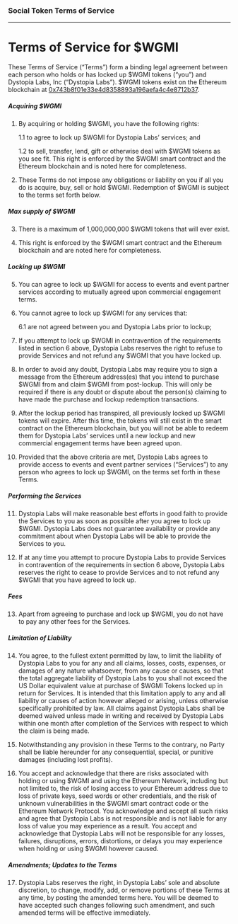 ### Social Token Terms of Service

---

# Terms of Service for $WGMI

These Terms of Service (“Terms”) form a binding legal agreement between each person who holds or has locked up $WGMI tokens (“you”) and Dystopia Labs, Inc (“Dystopia Labs”). $WGMI tokens exist on the Ethereum blockchain at [0x743b8f01e33e4d8358893a196aefa4c4e8712b37](https://etherscan.io/address/0x743b8f01e33e4d8358893a196aefa4c4e8712b37).

##### Acquiring $WGMI

1. By acquiring or holding $WGMI, you have the following rights:

   1.1 to agree to lock up $WGMI for Dystopia Labs’ services; and

   1.2 to sell, transfer, lend, gift or otherwise deal with $WGMI tokens as you see fit. This right is enforced by the $WGMI smart contract and the Ethereum blockchain and is noted here for completeness.

2. These Terms do not impose any obligations or liability on you if all you do is acquire, buy, sell or hold $WGMI. Redemption of $WGMI is subject to the terms set forth below.

##### Max supply of $WGMI

3. There is a maximum of 1,000,000,000 $WGMI tokens that will ever exist.

4. This right is enforced by the $WGMI smart contract and the Ethereum blockchain and are noted here for completeness.

##### Locking up $WGMI

5. You can agree to lock up $WGMI for access to events and event partner services according to mutually agreed upon commercial engagement terms.

6. You cannot agree to lock up $WGMI for any services that:

   6.1 are not agreed between you and Dystopia Labs prior to lockup;

7. If you attempt to lock up $WGMI in contravention of the requirements listed in section 6 above, Dystopia Labs reserves the right to refuse to provide Services and not refund any $WGMI that you have locked up.

8. In order to avoid any doubt, Dystopia Labs may require you to sign a message from the Ethereum address(es) that you intend to purchase $WGMI from and claim $WGMI from post-lockup. This will only be required if there is any doubt or dispute about the person(s) claiming to have made the purchase and lockup redemption transactions.

9. After the lockup period has transpired, all previously locked up $WGMI tokens will expire. After this time, the tokens will still exist in the smart contract on the Ethereum blockchain, but you will not be able to redeem them for Dystopia Labs’ services until a new lockup and new commercial engagement terms have been agreed upon.

10. Provided that the above criteria are met, Dystopia Labs agrees to provide access to events and event partner services (“Services”) to any person who agrees to lock up $WGMI, on the terms set forth in these Terms.

##### Performing the Services

11. Dystopia Labs will make reasonable best efforts in good faith to provide the Services to you as soon as possible after you agree to lock up $WGMI. Dystopia Labs does not guarantee availability or provide any commitment about when Dystopia Labs will be able to provide the Services to you.

12. If at any time you attempt to procure Dystopia Labs to provide Services in contravention of the requirements in section 6 above, Dystopia Labs reserves the right to cease to provide Services and to not refund any $WGMI that you have agreed to lock up.

##### Fees

13. Apart from agreeing to purchase and lock up $WGMI, you do not have to pay any other fees for the Services.

##### Limitation of Liability

14. You agree, to the fullest extent permitted by law, to limit the liability of Dystopia Labs to you for any and all claims, losses, costs, expenses, or damages of any nature whatsoever, from any cause or causes, so that the total aggregate liability of Dystopia Labs to you shall not exceed the US Dollar equivalent value at purchase of $WGMI Tokens locked up in return for Services. It is intended that this limitation apply to any and all liability or causes of action however alleged or arising, unless otherwise specifically prohibited by law. All claims against Dystopia Labs shall be deemed waived unless made in writing and received by Dystopia Labs within one month after completion of the Services with respect to which the claim is being made.

15. Notwithstanding any provision in these Terms to the contrary, no Party shall be liable hereunder for any consequential, special, or punitive damages (including lost profits).

16. You accept and acknowledge that there are risks associated with holding or using $WGMI and using the Ethereum Network, including but not limited to, the risk of losing access to your Ethereum address due to loss of private keys, seed words or other credentials, and the risk of unknown vulnerabilities in the $WGMI smart contract code or the Ethereum Network Protocol. You acknowledge and accept all such risks and agree that Dystopia Labs is not responsible and is not liable for any loss of value you may experience as a result. You accept and acknowledge that Dystopia Labs will not be responsible for any losses, failures, disruptions, errors, distortions, or delays you may experience when holding or using $WGMI however caused.

##### Amendments; Updates to the Terms

17. Dystopia Labs reserves the right, in Dystopia Labs’ sole and absolute discretion, to change, modify, add, or remove portions of these Terms at any time, by posting the amended terms here. You will be deemed to have accepted such changes following such amendment, and such amended terms will be effective immediately.
